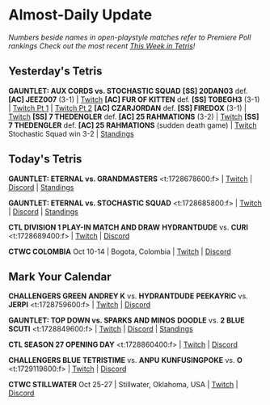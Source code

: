 # Almost-Daily Update
*Numbers beside names in open-playstyle matches refer to Premiere Poll rankings*
*Check out the most recent [This Week in Tetris](https://www.thisweekintetris.com/2024/09/this-week-in-tetris-september-10-16.html)!*
## Yesterday's Tetris
**GAUNTLET: AUX CORDS vs. STOCHASTIC SQUAD**
**[SS] 20DAN03** def. **[AC] JEEZ007** (3-1) | [Twitch](https://www.twitch.tv/videos/2272742206?t=00h12m10s)
**[AC] FUR OF KITTEN** def. **[SS] TOBEGH3** (3-1) | [Twitch Pt 1](https://www.twitch.tv/videos/2272742206?t=00h51m58s) | [Twitch Pt 2](https://www.twitch.tv/videos/2272796026?t=00h05m20s)
**[AC] CZARJORDAN** def. **[SS] FIREDOX** (3-1) | [Twitch](https://www.twitch.tv/videos/2272796026?t=00h29m53s)
**[SS] 7 THEDENGLER** def. **[AC] 25 RAHMATIONS** (3-2) | [Twitch](https://www.twitch.tv/videos/2272796026?t=01h10m28s)
**[SS] 7 THEDENGLER** def. **[AC] 25 RAHMATIONS** (sudden death game) | [Twitch](https://www.twitch.tv/videos/2272796026?t=02h03m05s)
Stochastic Squad win 3-2 | [Standings](https://docs.google.com/spreadsheets/d/1QJsF48bClITLD075Tx_mXuYlEE8rCRKGhlzHXleFpFw/edit?gid=1879614679#gid=1879614679)

## Today's Tetris
**GAUNTLET: ETERNAL vs. GRANDMASTERS**
<t:1728678600:f> | [Twitch](https://www.twitch.tv/itzsharky1) | [Discord](https://discord.gg/e8DEntj) | [Standings](https://docs.google.com/spreadsheets/d/1QJsF48bClITLD075Tx_mXuYlEE8rCRKGhlzHXleFpFw/edit?gid=1879614679#gid=1879614679)

**GAUNTLET: ETERNAL vs. STOCHASTIC SQUAD**
<t:1728685800:f> | [Twitch](https://www.twitch.tv/itzsharky1) | [Discord](https://discord.gg/e8DEntj) | [Standings](https://docs.google.com/spreadsheets/d/1QJsF48bClITLD075Tx_mXuYlEE8rCRKGhlzHXleFpFw/edit?gid=1879614679#gid=1879614679)

**CTL DIVISION 1 PLAY-IN MATCH AND DRAW**
**HYDRANTDUDE** vs. **CURI**
<t:1728689400:f> | [Twitch](https://www.twitch.tv/classictetrisleague) | [Discord](https://discord.gg/QremKENyzQ)

**CTWC COLOMBIA**
Oct 10-14 | Bogota, Colombia | [Twitch](https://www.twitch.tv/classictetris) | [Discord](https://discord.gg/mBVReaxE9m)

## Mark Your Calendar
**CHALLENGERS GREEN**
**ANDREY K** vs. **HYDRANTDUDE**
**PEEKAYRIC** vs. **JERPI**
<t:1728759600:f> | [Twitch](https://www.twitch.tv/monthlytetris) | [Discord](https://go.ctm.gg/discord)

**GAUNTLET: TOP DOWN vs. SPARKS AND MINOS**
**DOODLE** vs. **2 BLUE SCUTI**
<t:1728849600:f> | [Twitch](https://www.twitch.tv/itzsharky1) | [Discord](https://discord.gg/e8DEntj) | [Standings](https://docs.google.com/spreadsheets/d/1QJsF48bClITLD075Tx_mXuYlEE8rCRKGhlzHXleFpFw/edit?gid=1879614679#gid=1879614679)

**CTL SEASON 27 OPENING DAY**
<t:1728860400:f> | [Twitch](https://www.twitch.tv/classictetrisleague) | [Discord](https://discord.gg/QremKENyzQ)

**CHALLENGERS BLUE**
**TETRISTIME** vs. **ANPU**
**KUNFUSINGPOKE** vs. **O**
<t:1729119600:f> | [Twitch](https://www.twitch.tv/monthlytetris) | [Discord](https://go.ctm.gg/discord)

**CTWC STILLWATER**
Oct 25-27 | Stillwater, Oklahoma, USA | [Twitch](https://www.twitch.tv/classictetris) | [Discord](https://discord.gg/mBVReaxE9m)